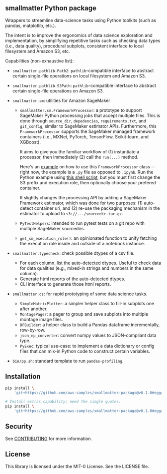 ## smallmatter Python package

Wrappers to streamline data-science tasks using Python toolkits (such as pandas,
matplotlib, etc.).

The intent is to improve the ergonomics of data science exploration and
implementation, by simplifying repetitive tasks such as checking data types
(i.e., data quality), procedural subplots, consistent interface to local
filesystem and Amazon S3, etc.

Capabilities (non-exhaustive list):

- `smallmatter.pathlib.Path2`: `pathlib`-compatible interface to abstract
certain single-file operations on local filesystem and Amazon S3.

- `smallmatter.pathlib.S3Path`: `pathlib`-compatible interface to abstract
certain single-file operations on Amazon S3.

- `smallmatter.sm`: utilities for Amazon SageMaker
  - `smallmatter.sm.FrameworkProcessor`: a prototype to support SageMaker
    Python processing jobs that accept multiple files. This is done through
    `source_dir`, `depedencies`, `requirements.txt`, and `git_config`, similar
    to SageMaker estimator APIs. Furthermore, this `FrameworkProcessor` supports
    the SageMaker managed framework containers (i.e., MXNet, PyTorch, TensorFlow,
    Scikit-learn, and XGBoost).

    It aims to give you the familiar workflow of (1) instantiate a processor, then
    immediately (2) call the `run(...)` method.

    Here's an [example](`https://github.com/aws-samples/smallmatter-package/blob/main/notebooks/smproc-stopgap/try-smproc-stopgap.py#L14-L53`)
    on how to use this `FrameworkProcessor` class -- right now, the example is
    a `.py` file as opposed to `.ipynb`. Run the Python example using
    [this shell script](https://github.com/aws-samples/smallmatter-package/blob/main/notebooks/smproc-stopgap/try-smproc-stopgap.sh),
    but you must first change the S3 prefix and execution role, then optionally
    choose your prefered container.

    It slightly changes the processing API by adding a SageMaker Framework
    estimator, which was done for two purposes: (1) auto-detect container uri,
    and (2) re-use the packaging mechanism in the estimator to upload to
    `s3://.../sourcedir.tar.gz`.

  - `PyTestHelpers`: intended to run pytest tests on a git repo with multiple
    SageMaker sourcedirs.
  - `get_sm_execution_role()`: an opinionated function to unify fetching the
    execution role inside and outside of a notebook instance.

- `smallmatter.typecheck`: check possible dtypes of a csv file.
  - For each column, list the auto-detected dtypes. Useful to check data
    for data qualities (e.g., mixed-in strings and numbers in the same column).
  - Generate html reports of the auto-detected dtypes.
  - CLI interface to generate those html reports.

- `smallmatter.ds`: for rapid prototyping of some data science tasks.
  - `SimpleMatrixPlotter`: a simpler helper class to fill-in subplots one after
    another.
  - `MontagePager`: a pager to group and save subplots into multiple montage
    image files.
  - `DFBuilder`: a helper class to build a Pandas dataframe incrementally,
    row-by-row.
  - `json_np_converter`: convert numpy values to JSON-compliant data type.
  - `PyExec`: typical use-case: to implement a data dictionary or config files
    that can mix-in Python code to construct certain variables.

- `bin/pp.sh`: standard template to run `pandas-profiling`.

## Installation

```bash
pip install \
    'git+https://github.com/aws-samples/smallmatter-package@v0.1.0#egg=smallmatter'

# Install extras capability; need the single quotes.
pip install \
    'git+https://github.com/aws-samples/smallmatter-package@v0.1.0#egg=smallmatter[all]'
```

## Security

See [CONTRIBUTING](CONTRIBUTING.md#security-issue-notifications) for more information.

## License

This library is licensed under the MIT-0 License. See the LICENSE file.

